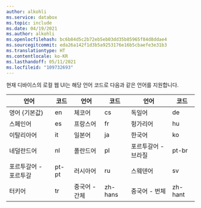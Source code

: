 ```yaml
---
author: alkohli
ms.service: databox
ms.topic: include
ms.date: 04/19/2021
ms.author: alkohli
ms.openlocfilehash: bc6b84d5c2b72eb5eb03dd35b85965f84d8ddae4
ms.sourcegitcommit: eda26a142f1d3b5a9253176e16b5cbaefe3e31b3
ms.translationtype: HT
ms.contentlocale: ko-KR
ms.lasthandoff: 05/11/2021
ms.locfileid: "109732693"
---
```

현재 디바이스의 로컬 웹 UI는 해당 언어 코드로 다음과 같은 언어를 지원합니다.

| 언어             | 코드 | 언어                | 코드   | 언어                | 코드         |
|----------------------|------|-------------------------|--------|-------------------------|--------------|
| 영어 {기본값}    | en   |  체코어                  | cs     | 독일어                  | de           |
| 스페인어              | es   | 프랑스어                  | fr     | 헝가리어               | hu           |
| 이탈리아어              | it   | 일본어                | ja     | 한국어                  | ko           |
| 네덜란드어                | nl   | 폴란드어                  | pl     | 포르투갈어 - 브라질     | pt-br        |
| 포르투갈어 - 포르투갈| pt-pt| 러시아어                 | ru     | 스웨덴어                 | sv           |
| 터키어              | tr   | 중국어 - 간체    | zh-hans|중국어 - 번체    | zh-hant      |
    